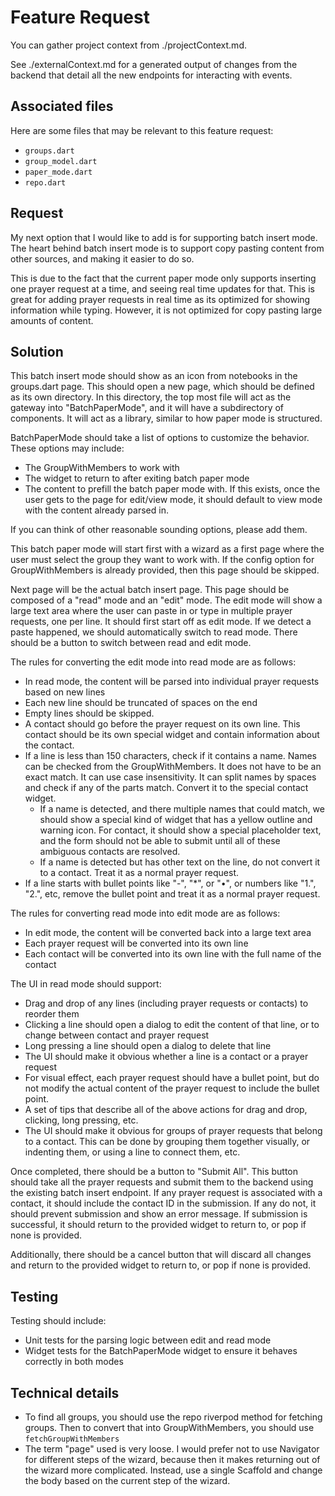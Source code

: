 # Feature Request

You can gather project context from ./projectContext.md.

See ./externalContext.md for a generated output of changes from the backend that detail all the new endpoints for interacting with events.

## Associated files

Here are some files that may be relevant to this feature request:

- `groups.dart`
- `group_model.dart`
- `paper_mode.dart`
- `repo.dart`

## Request

My next option that I would like to add is for supporting batch insert mode. The heart behind batch insert mode is to support copy pasting content from other sources, and making it easier to do so.

This is due to the fact that the current paper mode only supports inserting one prayer request at a time, and seeing real time updates for that. This is great for adding prayer requests in real time as its optimized for showing information while typing. However, it is not optimized for copy pasting large amounts of content.

## Solution

This batch insert mode should show as an icon from notebooks in the groups.dart page. This should open a new page, which should be defined as its own directory. In this directory, the top most file will act as the gateway into "BatchPaperMode", and it will have a subdirectory of components. It will act as a library, similar to how paper mode is structured.

BatchPaperMode should take a list of options to customize the behavior. These options may include:

- The GroupWithMembers to work with
- The widget to return to after exiting batch paper mode
- The content to prefill the batch paper mode with. If this exists, once the user gets to the page for edit/view mode, it should default to view mode with the content already parsed in.

If you can think of other reasonable sounding options, please add them.

This batch paper mode will start first with a wizard as a first page where the user must select the group they want to work with. If the config option for GroupWithMembers is already provided, then this page should be skipped.

Next page will be the actual batch insert page. This page should be composed of a "read" mode and an "edit" mode. The edit mode will show a large text area where the user can paste in or type in multiple prayer requests, one per line. It should first start off as edit mode. If we detect a paste happened, we should automatically switch to read mode. There should be a button to switch between read and edit mode.

The rules for converting the edit mode into read mode are as follows:

- In read mode, the content will be parsed into individual prayer requests based on new lines
- Each new line should be truncated of spaces on the end
- Empty lines should be skipped.
- A contact should go before the prayer request on its own line. This contact should be its own special widget and contain information about the contact.
- If a line is less than 150 characters, check if it contains a name. Names can be checked from the GroupWithMembers. It does not have to be an exact match. It can use case insensitivity. It can split names by spaces and check if any of the parts match. Convert it to the special contact widget.
  - If a name is detected, and there multiple names that could match, we should show a special kind of widget that has a yellow outline and warning icon. For contact, it should show a special placeholder text, and the form should not be able to submit until all of these ambiguous contacts are resolved.
  - If a name is detected but has other text on the line, do not convert it to a contact. Treat it as a normal prayer request.
- If a line starts with bullet points like "-", "*", or "•", or numbers like "1.", "2.", etc, remove the bullet point and treat it as a normal prayer request.

The rules for converting read mode into edit mode are as follows:

- In edit mode, the content will be converted back into a large text area
- Each prayer request will be converted into its own line
- Each contact will be converted into its own line with the full name of the contact

The UI in read mode should support:

- Drag and drop of any lines (including prayer requests or contacts) to reorder them
- Clicking a line should open a dialog to edit the content of that line, or to change between contact and prayer request
- Long pressing a line should open a dialog to delete that line
- The UI should make it obvious whether a line is a contact or a prayer request
- For visual effect, each prayer request should have a bullet point, but do not modify the actual content of the prayer request to include the bullet point.
- A set of tips that describe all of the above actions for drag and drop, clicking, long pressing, etc.
- The UI should make it obvious for groups of prayer requests that belong to a contact. This can be done by grouping them together visually, or indenting them, or using a line to connect them, etc.

Once completed, there should be a button to "Submit All". This button should take all the prayer requests and submit them to the backend using the existing batch insert endpoint. If any prayer request is associated with a contact, it should include the contact ID in the submission. If any do not, it should prevent submission and show an error message. If submission is successful, it should return to the provided widget to return to, or pop if none is provided.

Additionally, there should be a cancel button that will discard all changes and return to the provided widget to return to, or pop if none is provided.

## Testing

Testing should include:

- Unit tests for the parsing logic between edit and read mode
- Widget tests for the BatchPaperMode widget to ensure it behaves correctly in both modes

## Technical details

- To find all groups, you should use the repo riverpod method for fetching groups. Then to convert that into GroupWithMembers, you should use `fetchGroupWithMembers`
- The term "page" used is very loose. I would prefer not to use Navigator for different steps of the wizard, because then it makes returning out of the wizard more complicated. Instead, use a single Scaffold and change the body based on the current step of the wizard.
